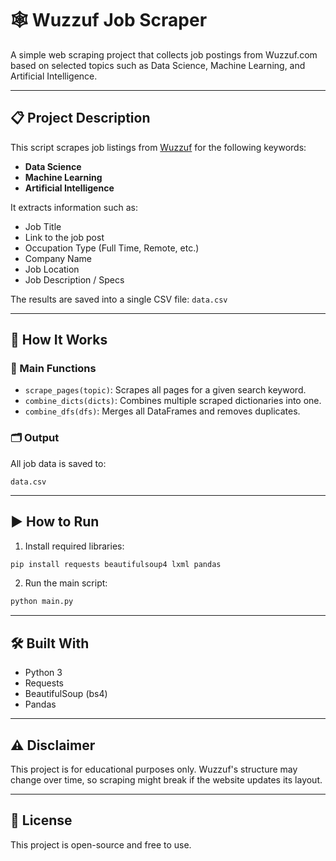 
# 🕸️ Wuzzuf Job Scraper

A simple web scraping project that collects job postings from Wuzzuf.com based on selected topics such as Data Science, Machine Learning, and Artificial Intelligence.

---

## 📋 Project Description

This script scrapes job listings from [Wuzzuf](https://wuzzuf.net) for the following keywords:

- **Data Science**
- **Machine Learning**
- **Artificial Intelligence**

It extracts information such as:
- Job Title
- Link to the job post
- Occupation Type (Full Time, Remote, etc.)
- Company Name
- Job Location
- Job Description / Specs

The results are saved into a single CSV file: `data.csv`

---

## 🔧 How It Works

### 🧩 Main Functions

- `scrape_pages(topic)`: Scrapes all pages for a given search keyword.
- `combine_dicts(dicts)`: Combines multiple scraped dictionaries into one.
- `combine_dfs(dfs)`: Merges all DataFrames and removes duplicates.

### 🗂 Output

All job data is saved to:
```
data.csv
```

---

## ▶️ How to Run

1. Install required libraries:
```bash
pip install requests beautifulsoup4 lxml pandas
```

2. Run the main script:
```bash
python main.py
```

---

## 🛠️ Built With

- Python 3
- Requests
- BeautifulSoup (bs4)
- Pandas

---

## ⚠️ Disclaimer

This project is for educational purposes only. Wuzzuf's structure may change over time, so scraping might break if the website updates its layout.

---

## 📄 License

This project is open-source and free to use.
